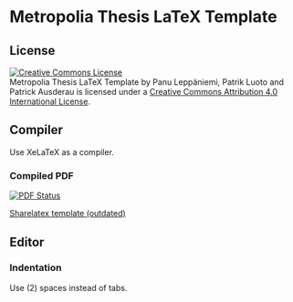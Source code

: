 # Metropolia Thesis LaTeX Template

## License
<a rel="license" href="http://creativecommons.org/licenses/by/4.0/"><img alt="Creative Commons License" style="border-width:0" src="http://i.creativecommons.org/l/by/4.0/88x31.png" /></a><br /><span xmlns:dct="http://purl.org/dc/terms/" href="http://purl.org/dc/dcmitype/Text" property="dct:title" rel="dct:type">Metropolia Thesis LaTeX Template</span> by <span xmlns:cc="http://creativecommons.org/ns#" property="cc:attributionName">Panu Leppäniemi, Patrik Luoto and Patrick Ausderau</span> is licensed under a <a rel="license" href="http://creativecommons.org/licenses/by/4.0/">Creative Commons Attribution 4.0 International License</a>.

## Compiler

Use XeLaTeX as a compiler.

### Compiled PDF

[![PDF Status](https://www.sharelatex.com/github/repos/laam4/metropolia-thesis-latex/builds/latest/badge.svg)](https://www.sharelatex.com/github/repos/laam4/metropolia-thesis-latex/builds/latest/output.pdf)

<a href="https://www.sharelatex.com/templates/thesis/metropolia-uas-thesis">Sharelatex template (outdated)</a> 

## Editor

### Indentation

Use (2) spaces instead of tabs.


